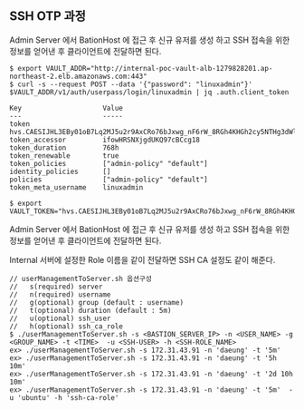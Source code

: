 
##  SSH OTP 과정
 
Admin Server 에서 BationHost 에 접근 후 신규 유저를 생성 하고 SSH 접속을 위한 정보를 얻어낸 후 클라이언트에 전달하면 된다.

```console  
$ export VAULT_ADDR="http://internal-poc-vault-alb-1279828201.ap-northeast-2.elb.amazonaws.com:443"
$ curl -s --request POST --data '{"password": "linuxadmin"}' $VAULT_ADDR/v1/auth/userpass/login/linuxadmin | jq .auth.client_token
 
Key                    Value
---                    -----
token                  hvs.CAESIJHL3EBy01oB7Lq2MJ5u2r9AxCRo76bJxwg_nF6rW_8RGh4KHGh2cy5NTHg3dWlpbjhzcVFzY01OeFhCYmx1czk
token_accessor         ifowHRSNXjgdUKQ97cBCcg18
token_duration         768h
token_renewable        true
token_policies         ["admin-policy" "default"]
identity_policies      []
policies               ["admin-policy" "default"]
token_meta_username    linuxadmin

$ export VAULT_TOKEN="hvs.CAESIJHL3EBy01oB7Lq2MJ5u2r9AxCRo76bJxwg_nF6rW_8RGh4KHGh2cy5NTHg3dWlpbjhzcVFzY01OeFhCYmx1czk"
```

Admin Server 에서 BationHost 에 접근 후 신규 유저를 생성 하고 SSH 접속을 위한 정보를 얻어낸 후 클라이언트에 전달하면 된다.

Internal 서버에 설정한 Role 이름을 같이 전달하면 SSH CA 설정도 같이 해준다.

```console  
// userManagementToServer.sh 옵션구성
//   s(required) server 
//   n(required) username 
//   g(optional) group (default : username)
//   t(optional) duration (default : 5m)
//   u(optional) ssh_user 
//   h(optional) ssh_ca_role 
$ ./userManagementToServer.sh -s <BASTION_SERVER_IP> -n <USER_NAME> -g <GROUP_NAME> -t <TIME>  -u <SSH-USER> -h <SSH-ROLE_NAME>
ex> ./userManagementToServer.sh -s 172.31.43.91 -n 'daeung' -t '5m'
ex> ./userManagementToServer.sh -s 172.31.43.91 -n 'daeung' -t '5h 10m'
ex> ./userManagementToServer.sh -s 172.31.43.91 -n 'daeung' -t '2d 10h 10m' 
ex> ./userManagementToServer.sh -s 172.31.43.91 -n 'daeung' -t '5m'  -u 'ubuntu' -h 'ssh-ca-role'
```
